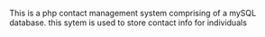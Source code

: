 This is a php contact management system comprising of a mySQL database. this sytem is used to store contact info for individuals
